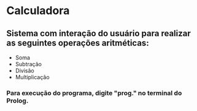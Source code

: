 # Calculadora

## Sistema com interação do usuário para realizar as seguintes operações aritméticas:

- Soma
- Subtração
- Divisão
- Multiplicação

### Para execução do programa, digite "prog." no terminal do Prolog.
